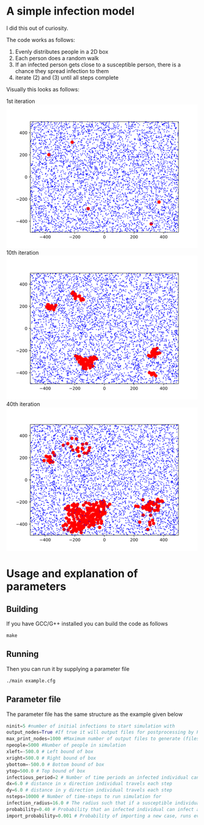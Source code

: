 # A simple infection model

I did this out of curiosity.


The code works as follows:

1. Evenly distributes people in a 2D box
2. Each person does a random walk
3. If an infected person gets close to a susceptible person, there is a chance they spread infection to them
4. iterate (2) and (3) until all steps complete

Visually this looks as follows:

1st iteration
![Step 1](images/0.svg "Step 1")
10th iteration
![Step 10](images/10.svg "Step 10")
40th iteration
![Step 40](images/40.svg "Step 40")



# Usage and explanation of parameters


## Building
If you have GCC/G++ installed you can build the code as follows

```
make
```


## Running
Then you can run it by supplying a parameter file

```
./main example.cfg
```


## Parameter file
The parameter file has the same structure as the example given below

```python
ninit=5 #number of initial infections to start simulation with
output_nodes=True #If true it will output files for postprocessing by Python scripts
max_print_nodes=1000 #Maximum number of output files to generate (files are generated for every time-step)
npeople=5000 #Number of people in simulation
xleft=-500.0 # Left bound of box
xright=500.0 # Right bound of box
ybottom=-500.0 # Bottom bound of box
ytop=500.0 # Top bound of box
infectious_period=2 # Number of time periods an infected individual can infect others
dx=6.0 # distance in x direction individual travels each step
dy=6.0 # distance in y direction individual travels each step
nsteps=10000 # Number of time-steps to run simulation for
infection_radius=16.0 # The radius such that if a susceptible individual is this distance from an infected individual, they run risk of infection
probability=0.40 # Probability that an infected individual can infect a susceptible individual if they are within the infectious radius
import_probability=0.001 # Probability of importing a new case, runs every time-step.
```





